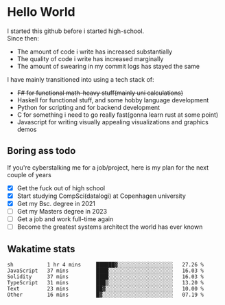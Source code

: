 # Hello World

I started this github before i started high-school.  
Since then:
- The amount of code i write has increased substantially
- The quality of code i write has increased marginally
- The amount of swearing in my commit logs has stayed the same

I have mainly transitioned into using a tech stack of:
- ~~F# for functional math-heavy stuff(mainly uni calculations)~~
- Haskell for functional stuff, and some hobby language development
- Python for scripting and for backend development
- C for something i need to go really fast(gonna learn rust at some point)
- Javascript for writing visually appealing visualizations and graphics demos

## Boring ass todo
If you're cyberstalking me for a job/project, here is my plan for the next couple of years
- [x] Get the fuck out of high school
- [x] Start studying CompSci(datalogi) at Copenhagen university
- [x] Get my Bsc. degree in 2021
- [ ] Get my Masters degree in 2023
- [ ] Get a job and work full-time again
- [ ] Become the greatest systems architect the world has ever known

## Wakatime stats
<!--START_SECTION:waka-->

```text
sh           1 hr 4 mins     ██████▓░░░░░░░░░░░░░░░░░░   27.26 %
JavaScript   37 mins         ████░░░░░░░░░░░░░░░░░░░░░   16.03 %
Solidity     37 mins         ████░░░░░░░░░░░░░░░░░░░░░   16.03 %
TypeScript   31 mins         ███▒░░░░░░░░░░░░░░░░░░░░░   13.20 %
Text         23 mins         ██▓░░░░░░░░░░░░░░░░░░░░░░   10.00 %
Other        16 mins         █▓░░░░░░░░░░░░░░░░░░░░░░░   07.19 %
```

<!--END_SECTION:waka-->

